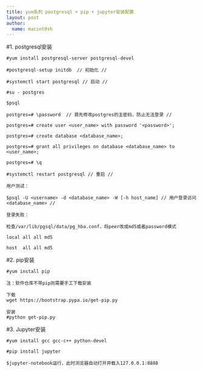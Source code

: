 ```yaml
---
title: yum系列 postgresql + pip + jupyter安装配置
layout: post
author:
  name: macint0sh
---
```

#1. postgresql安装    
    
    #yum install postgresql-server postgresql-devel    

    #postgresql-setup initdb  // 初始化 //     

    #systemctl start postgresql // 启动 //    

    #su - postgres     

    $psql     

    postgres=# \password  // 首先修改postgres的主密码，防止无法登录 //      

    postgres=# create user <user_name> with password '<password>';     

    postgres=# create database <database_name>;    

    postgres=# grant all privileges on database <database_name> to <user_name>;       

    postgres=# \q    

    #systemctl restart postgresql // 重启 //    
    
    用户测试：    

    $psql -U <username> -d <database_name> -W [-h host_name] // 用户登录访问<database_name> //      

    登录失败：     

    检查/var/lib/pgsql/data/pg_hba.conf，将peer改成md5或者password模式     

    local all all md5    

    host  all all md5    

#2. pip安装    

    #yum install pip     

    注：软件仓库不带pip则需要手工下载安装    

    下载    
    wget https://bootstrap.pypa.io/get-pip.py    

    安装     
    #python get-pip.py      

#3. Jupyter安装     

    #yum install gcc gcc-c++ python-devel      

    #pip install jupyter      

    $jupyter-notebook运行，此时浏览器自动打开并载入127.0.0.1:8888     

